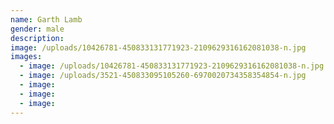 ```yaml
---
name: Garth Lamb
gender: male
description:
image: /uploads/10426781-450833131771923-2109629316162081038-n.jpg
images:
  - image: /uploads/10426781-450833131771923-2109629316162081038-n.jpg
  - image: /uploads/3521-450833095105260-6970020734358354854-n.jpg
  - image:
  - image:
  - image:
---
```



